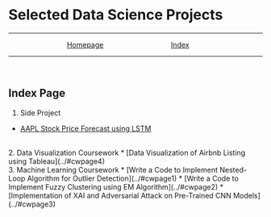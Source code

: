 # Selected Data Science Projects

---

<span style="color:white">&emsp;&emsp;&emsp;&emsp;&emsp;&emsp;&emsp;&emsp;</span>
[Homepage](../)
<span style="color:white">&emsp;&emsp;&emsp;&emsp;&emsp;&emsp;&emsp;&emsp;&emsp;</span>
[Index](./)

---
<br>

## Index Page


1. Side Project
* [AAPL Stock Price Forecast using LSTM](../#projectpage1)
<br>
2. Data Visualization Coursework
* [Data Visualization of Airbnb Listing using Tableau](../#cwpage4)
<br>
3. Machine Learning Coursework
* [Write a Code to Implement Nested-Loop Algorithm for Outlier Detection](../#cwpage1)
* [Write a Code to Implement Fuzzy Clustering using EM Algorithm](../#cwpage2)
* [Implementation of XAI and Adversarial Attack on Pre-Trained CNN Models](../#cwpage3)


<!---
<br>
<br>
<br>
<ol>
  <li>Side Project
    <ul>
      <li>AAPL Stock Price Forecast using LSTM</li>
    </ul>
  </li>
  <li>Coursework
    <ul>
      <li>Data Visualization of Airbnb Listing using Tableau</li>
      <li>Implementation of XAI and Adversarial Attack on Pre-Trained CNN Models</li>
      <li>Write a Code to Implement Fuzzy Clustering using EM Algorithm</li>
      <li>Write a Code to Implement Nested-Loop Algorithm for Outlier Detection</li>
    </ul>
  </li>
</ol>
-->
